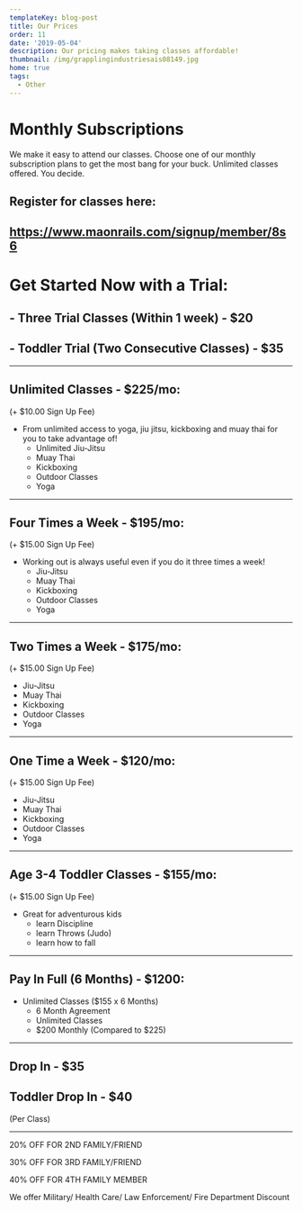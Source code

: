 ```yaml
---
templateKey: blog-post
title: Our Prices
order: 11
date: '2019-05-04'
description: Our pricing makes taking classes affordable!
thumbnail: /img/grapplingindustriesais08149.jpg
home: true
tags:
  - Other
---
```

# Monthly Subscriptions

We make it easy to attend our classes. Choose one of our monthly subscription plans to get the most bang for your buck. Unlimited classes offered. You decide.

## Register for classes here:

## <https://www.maonrails.com/signup/member/8s6>

# Get Started Now with a Trial:

## \- Three Trial Classes (Within 1 week) - $20

## \- Toddler Trial (Two Consecutive Classes) - $35

- - -

## Unlimited Classes - $225/mo:

(+ $10.00 Sign Up Fee)

* From unlimited access to yoga, jiu jitsu, kickboxing and muay thai for you to take advantage of! 
  * Unlimited Jiu-Jitsu
  * Muay Thai
  * Kickboxing
  * Outdoor Classes
  * Yoga

- - -

## Four Times a Week - $195/mo:

(+ $15.00 Sign Up Fee)

* Working out is always useful even if you do it three times a week! 
  * Jiu-Jitsu
  * Muay Thai
  * Kickboxing
  * Outdoor Classes
  * Yoga

- - -

## Two Times a Week - $175/mo:

(+ $15.00 Sign Up Fee)

* Jiu-Jitsu
* Muay Thai
* Kickboxing
* Outdoor Classes
* Yoga

- - -

## One Time a Week - $120/mo:

(+ $15.00 Sign Up Fee)

* Jiu-Jitsu
* Muay Thai
* Kickboxing
* Outdoor Classes
* Yoga

- - -

## Age 3-4 Toddler Classes - $155/mo:

(+ $15.00 Sign Up Fee)

* Great for adventurous kids
  * learn Discipline
  * learn Throws (Judo)
  * learn how to fall

- - -

## Pay In Full (6 Months) - $1200:

* Unlimited Classes ($155 x 6 Months)
  * 6 Month Agreement
  * Unlimited Classes
  * $200 Monthly (Compared to $225)

- - -

## Drop In - $35

## Toddler Drop In - $40

(Per Class)

- - -

20% OFF FOR  2ND FAMILY/FRIEND 

30% OFF FOR 3RD FAMILY/FRIEND

40% OFF FOR 4TH FAMILY MEMBER

We offer Military/ Health Care/ Law Enforcement/ Fire Department Discount
